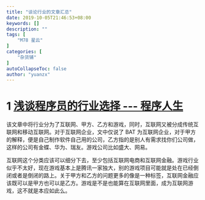 ```yaml
---
title: "谈论行业的文章汇总"
date: 2019-10-05T21:46:53+08:00
keywords: []
description: ""
tags: [
    "M78 星云"
]
categories: [
    "杂货铺"
]
autoCollapseToc: false
author: "yuanzx"
---
```


# 1 [浅谈程序员的行业选择 --- 程序人生](https://www.cnblogs.com/zuoxiaolong/p/life35.html)

该文章中将行业分为了互联网、甲方、乙方和游戏，同时，互联网又被分成传统互联网和移动互联网。对于互联网企业，文中仅说了 BAT 为互联网企业，对于甲方的解释，便是自己制作软件自己用的公司，乙方指的是别人有需求找你们公司做，这样的公司有金蝶、华为、瑞友。游戏公司比如盛大、网易。

互联网这个分类应该可以细分下去，至少包括互联网电商和互联网金融。游戏行业似乎不太好，现在游戏基本上是腾讯一家独大，别的游戏项目可能就是处在已经倒闭或者是倒闭的路上。关于甲方和乙方的问题更多的像是一种标签，互联网金融应该既可以是甲方也可以是乙方。游戏是不是也能算在互联网里面，成为互联网游戏，这不就是本应如此么。